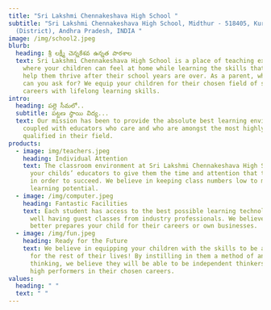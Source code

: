 ```yaml
---
title: "Sri Lakshmi Chennakeshava High School "
subtitle: "Sri Lakshmi Chennakeshava High School, Midthur - 518405, Kurnool
  (District), Andhra Pradesh, INDIA "
image: /img/school2.jpeg
blurb:
  heading: శ్రీ లక్ష్మీ చెన్నకేశవ ఉన్నత పాఠశాల
  text: Sri Lakshmi Chennakeshava High School is a place of teaching excellence,
    where your children can feel at home while learning the skills that will
    help them thrive after their school years are over. As a parent, what more
    can you ask for? We equip your children for their chosen field of study and
    careers with lifelong learning skills.
intro:
  heading: పల్లె సీమలో..
  subtitle: పట్టణ స్థాయి విద్య...
  text: Our mission has been to provide the absolute best learning environment,
    coupled with educators who care and who are amongst the most highly
    qualified in their field.
products:
  - image: img/teachers.jpeg
    heading: Individual Attention
    text: The classroom environment at Sri Lakshmi Chennakeshava High School allows
      your childs’ educators to give them the time and attention that they need
      in order to succeed. We believe in keeping class numbers low to maximum
      learning potential.
  - image: /img/computer.jpeg
    heading: Fantastic Facilities
    text: Each student has access to the best possible learning technologies, as
      well having guest classes from industry professionals. We believe this
      better prepares your child for their careers or own businesses.
  - image: /img/fun.jpeg
    heading: Ready for the Future
    text: We believe in equipping your children with the skills to be able to learn
      for the rest of their lives! By instilling in them a method of analytical
      thinking, we believe they will be able to be independent thinkers and be
      high performers in their chosen careers.
values:
  heading: " "
  text: " "
---
```

